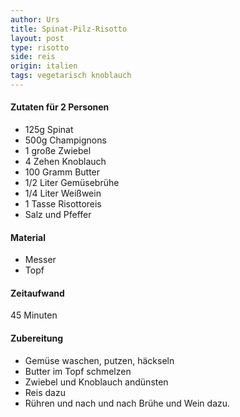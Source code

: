 ```yaml
---
author: Urs
title: Spinat-Pilz-Risotto
layout: post
type: risotto
side: reis
origin: italien
tags: vegetarisch knoblauch
---
```

#### Zutaten für 2 Personen
 * 125g Spinat
 * 500g Champignons
 * 1 große Zwiebel
 * 4 Zehen Knoblauch
 * 100 Gramm Butter
 * 1/2 Liter Gemüsebrühe
 * 1/4 Liter Weißwein
 * 1 Tasse Risottoreis
 * Salz und Pfeffer

#### Material
 * Messer
 * Topf

#### Zeitaufwand
 45 Minuten

#### Zubereitung
 * Gemüse waschen, putzen, häckseln
 * Butter im Topf schmelzen
 * Zwiebel und Knoblauch andünsten
 * Reis dazu
 * Rühren und nach und nach Brühe und Wein dazu.
